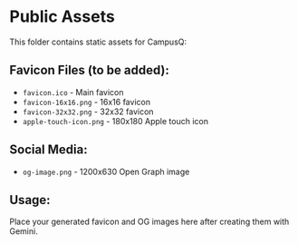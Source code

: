 # Public Assets

This folder contains static assets for CampusQ:

## Favicon Files (to be added):
- `favicon.ico` - Main favicon
- `favicon-16x16.png` - 16x16 favicon
- `favicon-32x32.png` - 32x32 favicon  
- `apple-touch-icon.png` - 180x180 Apple touch icon

## Social Media:
- `og-image.png` - 1200x630 Open Graph image

## Usage:
Place your generated favicon and OG images here after creating them with Gemini.
